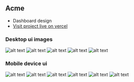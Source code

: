 ## Acme

- Dashboard design 
- 	[Visit project live on vercel](https://acme-blush-three.vercel.app/#)

### Desktop ui images 
![alt text](https://github.com/mijos52/Acme/blob/master/readme%20images/image1.png)
![alt text](https://github.com/mijos52/Acme/blob/master/readme%20images/image2.png)
![alt text](https://github.com/mijos52/Acme/blob/master/readme%20images/image3.png)
![alt text](https://github.com/mijos52/Acme/blob/master/readme%20images/image5.png)
![alt text](https://github.com/mijos52/Acme/blob/master/readme%20images/image4.png)


### Mobile device ui 
![alt text](https://github.com/mijos52/Acme/blob/master/readme%20images/mobile%20(4).jpg)
![alt text](https://github.com/mijos52/Acme/blob/master/readme%20images/mobile%20(5).jpg)
![alt text](https://github.com/mijos52/Acme/blob/master/readme%20images/mobile%20(6).jpg)
![alt text](https://github.com/mijos52/Acme/blob/master/readme%20images/mobile%20(7).jpg)
![alt text](https://github.com/mijos52/Acme/blob/master/readme%20images/mobile%20(8).jpg)
![alt text](https://github.com/mijos52/Acme/blob/master/readme%20images/mobile%20(9).jpg)
 


